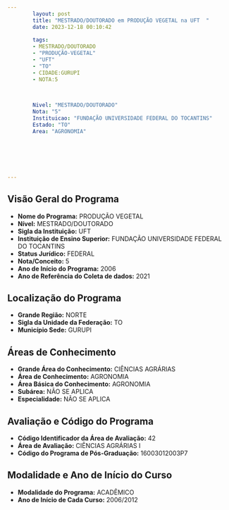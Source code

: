 ```yaml
---
        layout: post
        title: "MESTRADO/DOUTORADO em PRODUÇÃO VEGETAL na UFT  "
        date: 2023-12-18 00:10:42
     
        tags:
        - MESTRADO/DOUTORADO
        - "PRODUÇÃO-VEGETAL"
        - "UFT"
        - "TO"
        - CIDADE:GURUPI
        - NOTA:5
        
       

        Nivel: "MESTRADO/DOUTORADO"
        Nota: "5"
        Instituicao: "FUNDAÇÃO UNIVERSIDADE FEDERAL DO TOCANTINS"
        Estado: "TO"
        Area: "AGRONOMIA"
        
        
        
        
        
        
---
```

## Visão Geral do Programa
- **Nome do Programa:** PRODUÇÃO VEGETAL
- **Nível:** MESTRADO/DOUTORADO
- **Sigla da Instituição:** UFT
- **Instituição de Ensino Superior:** FUNDAÇÃO UNIVERSIDADE FEDERAL DO TOCANTINS
- **Status Jurídico:** FEDERAL
- **Nota/Conceito:** 5
- **Ano de Início do Programa:** 2006
- **Ano de Referência do Coleta de dados:** 2021

## Localização do Programa
- **Grande Região:** NORTE
- **Sigla da Unidade da Federação:** TO
- **Município Sede:** GURUPI

## Áreas de Conhecimento
- **Grande Área do Conhecimento:** CIÊNCIAS AGRÁRIAS
- **Área de Conhecimento:** AGRONOMIA
- **Área Básica do Conhecimento:** AGRONOMIA
- **Subárea:** NÃO SE APLICA
- **Especialidade:** NÃO SE APLICA

## Avaliação e Código do Programa
- **Código Identificador da Área de Avaliação:** 42
- **Área de Avaliação:** CIÊNCIAS AGRÁRIAS I
- **Código do Programa de Pós-Graduação:** 16003012003P7


## Modalidade e Ano de Início do Curso
- **Modalidade do Programa:** ACADÊMICO
- **Ano de Início de Cada Curso:** 2006/2012
